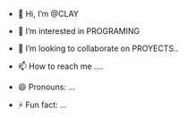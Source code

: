 - 👋 Hi, I’m @CLAY 
- 👀 I’m interested in PROGRAMING 
  
- 💞️ I’m looking to collaborate on PROYECTS..
- 📫 How to reach me ....
- 😄 Pronouns: ...
- ⚡ Fun fact: ...

<!---
CLAY/CLAY is a ✨ special ✨ repository because its `README.md` (this file) appears on your GitHub profile.
You can click the Preview link to take a look at your changes.
--->
